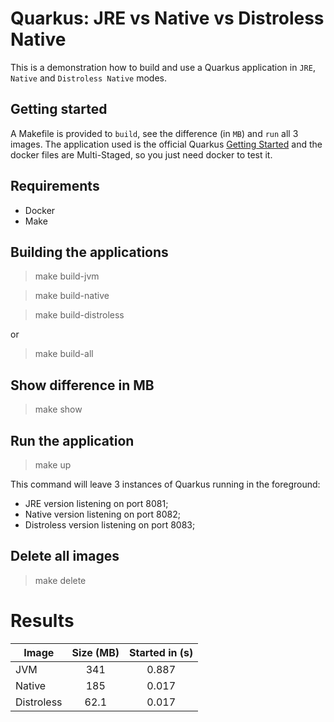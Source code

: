 # Quarkus: JRE vs Native vs Distroless Native

This is a demonstration how to build and use a Quarkus application in `JRE`, `Native` and `Distroless Native` modes.

## Getting started

A Makefile is provided to `build`, see the difference (in `MB`) and `run` all 3 images. The application used is the official Quarkus [Getting Started](https://quarkus.io/guides/getting-started) and the docker files are Multi-Staged, so you just need docker to test it. 

## Requirements

- Docker
- Make

## Building the applications

> make build-jvm

> make build-native

> make build-distroless

or

> make build-all

## Show difference in MB

> make show

## Run the application

> make up

This command will leave 3 instances of Quarkus running in the foreground: 
* JRE version listening on port 8081;
* Native version listening on port 8082;
* Distroless version listening on port 8083; 

## Delete all images

> make delete

# Results

| Image | Size (MB) | Started in (s) |
| --- | :---: | :---: |
| JVM | 341 | 0.887 |
| Native | 185 | 0.017 |
| Distroless | 62.1 | 0.017 |
